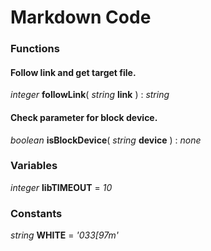 
# Markdown Code
### Functions

#### Follow link and get target file.
*integer* **followLink**( *string* **link** ) : *string*

#### Check parameter for block device.
*boolean* **isBlockDevice**( *string* **device** ) : *none*

### Variables

*integer* **libTIMEOUT** = *10*

### Constants

*string* **WHITE** = *'033[97m'*
